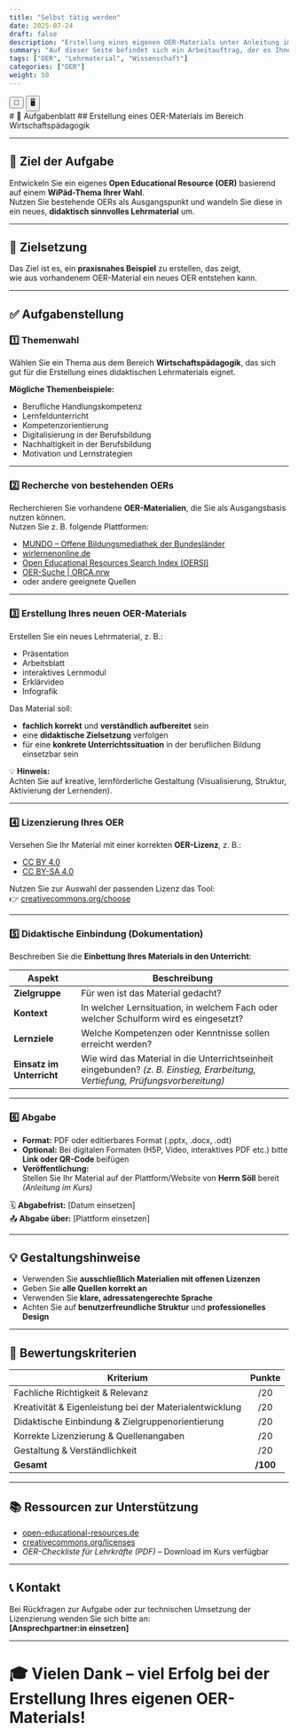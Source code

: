 ```yaml
---
title: "Selbst tätig werden"
date: 2025-07-24
draft: false
description: "Erstellung eines eigenen OER-Materials unter Anleitung im Bereich der Wirtschaftspädagogik"
summary: "Auf dieser Seite befindet sich ein Arbeitauftrag, der es Ihnen ermöglicht ihr Wissen unter Anleitung anzuwenden"
tags: ["OER", "Lehrmaterial", "Wissenschaft"]
categories: ["OER"]
weight: 50
---
```

<script>
  function triggerPrint() {
    window.print(); // oder eine andere Funktion, je nach Zweck
  }
</script>

<script>
document.addEventListener("DOMContentLoaded", function () {
  if (window.location.search.includes("print-pdf")) {
    // Warten, bis Reveal "ready" ist
    Reveal.addEventListener("ready", function () {
      setTimeout(() => {
        window.print();
      }, 300); // etwas Spielraum lassen
    });
  }
});
</script>

<div class="top-toggle">
  <button onclick="triggerPrint()" title="Präsentation speichern">💾</button>
  <button onclick="location.href='/iWIP/praesentation/warum_oer'" title="Zur Präsentationsansicht">🖥️</button>
</div>
# 📄 Aufgabenblatt  
## Erstellung eines OER-Materials im Bereich Wirtschaftspädagogik

---

## 🎯 Ziel der Aufgabe

Entwickeln Sie ein eigenes **Open Educational Resource (OER)** basierend auf einem **WiPäd-Thema Ihrer Wahl**.  
Nutzen Sie bestehende OERs als Ausgangspunkt und wandeln Sie diese in ein neues, **didaktisch sinnvolles Lehrmaterial** um.

---

## 🌟 Zielsetzung

Das Ziel ist es, ein **praxisnahes Beispiel** zu erstellen, das zeigt,  
wie aus vorhandenem OER-Material ein neues OER entstehen kann.

---

## ✅ Aufgabenstellung

### 1️⃣ Themenwahl

Wählen Sie ein Thema aus dem Bereich **Wirtschaftspädagogik**, das sich gut für die Erstellung eines didaktischen Lehrmaterials eignet.  

**Mögliche Themenbeispiele:**
- Berufliche Handlungskompetenz  
- Lernfeldunterricht  
- Kompetenzorientierung  
- Digitalisierung in der Berufsbildung  
- Nachhaltigkeit in der Berufsbildung  
- Motivation und Lernstrategien

---

### 2️⃣ Recherche von bestehenden OERs

Recherchieren Sie vorhandene **OER-Materialien**, die Sie als Ausgangsbasis nutzen können.  
Nutzen Sie z. B. folgende Plattformen:

- [MUNDO – Offene Bildungsmediathek der Bundesländer](https://mundo.schule)
- [wirlernenonline.de](https://wirlernenonline.de)
- [Open Educational Resources Search Index (OERSI)](https://oersi.org)
- [OER-Suche | ORCA.nrw](https://openeducationalresources.nrw)
- oder andere geeignete Quellen

---

### 3️⃣ Erstellung Ihres neuen OER-Materials

Erstellen Sie ein neues Lehrmaterial, z. B.:

- Präsentation  
- Arbeitsblatt  
- interaktives Lernmodul  
- Erklärvideo  
- Infografik  

Das Material soll:
- **fachlich korrekt** und **verständlich aufbereitet** sein  
- eine **didaktische Zielsetzung** verfolgen  
- für eine **konkrete Unterrichtssituation** in der beruflichen Bildung einsetzbar sein  

💡 **Hinweis:**  
Achten Sie auf kreative, lernförderliche Gestaltung (Visualisierung, Struktur, Aktivierung der Lernenden).

---

### 4️⃣ Lizenzierung Ihres OER

Versehen Sie Ihr Material mit einer korrekten **OER-Lizenz**, z. B.:

- [CC BY 4.0](https://creativecommons.org/licenses/by/4.0/)  
- [CC BY-SA 4.0](https://creativecommons.org/licenses/by-sa/4.0/)

Nutzen Sie zur Auswahl der passenden Lizenz das Tool:  
👉 [creativecommons.org/choose](https://creativecommons.org/choose/)

---

### 5️⃣ Didaktische Einbindung (Dokumentation)

Beschreiben Sie die **Einbettung Ihres Materials in den Unterricht**:

| **Aspekt** | **Beschreibung** |
|-------------|------------------|
| **Zielgruppe** | Für wen ist das Material gedacht? |
| **Kontext** | In welcher Lernsituation, in welchem Fach oder welcher Schulform wird es eingesetzt? |
| **Lernziele** | Welche Kompetenzen oder Kenntnisse sollen erreicht werden? |
| **Einsatz im Unterricht** | Wie wird das Material in die Unterrichtseinheit eingebunden? *(z. B. Einstieg, Erarbeitung, Vertiefung, Prüfungsvorbereitung)* |

---

### 6️⃣ Abgabe

- **Format:** PDF oder editierbares Format (.pptx, .docx, .odt)  
- **Optional:** Bei digitalen Formaten (H5P, Video, interaktives PDF etc.) bitte **Link oder QR-Code** beifügen  
- **Veröffentlichung:**  
  Stellen Sie Ihr Material auf der Plattform/Website von **Herrn Söll** bereit *(Anleitung im Kurs)*  

🗓 **Abgabefrist:** [Datum einsetzen]  
📤 **Abgabe über:** [Plattform einsetzen]

---

## 💡 Gestaltungshinweise

- Verwenden Sie **ausschließlich Materialien mit offenen Lizenzen**  
- Geben Sie **alle Quellen korrekt an**  
- Verwenden Sie **klare, adressatengerechte Sprache**  
- Achten Sie auf **benutzerfreundliche Struktur** und **professionelles Design**

---

## 💯 Bewertungskriterien

| **Kriterium** | **Punkte** |
|----------------|:---------:|
| Fachliche Richtigkeit & Relevanz | /20 |
| Kreativität & Eigenleistung bei der Materialentwicklung | /20 |
| Didaktische Einbindung & Zielgruppenorientierung | /20 |
| Korrekte Lizenzierung & Quellenangaben | /20 |
| Gestaltung & Verständlichkeit | /20 |
| **Gesamt** | **/100** |

---

## 📚 Ressourcen zur Unterstützung

- [open-educational-resources.de](https://open-educational-resources.de)  
- [creativecommons.org/licenses](https://creativecommons.org/licenses)  
- *OER-Checkliste für Lehrkräfte (PDF)* – Download im Kurs verfügbar

---

## 📞 Kontakt

Bei Rückfragen zur Aufgabe oder zur technischen Umsetzung der Lizenzierung wenden Sie sich bitte an:  
**[Ansprechpartner:in einsetzen]**

---

# 🎓 Vielen Dank – viel Erfolg bei der Erstellung Ihres eigenen OER-Materials!

